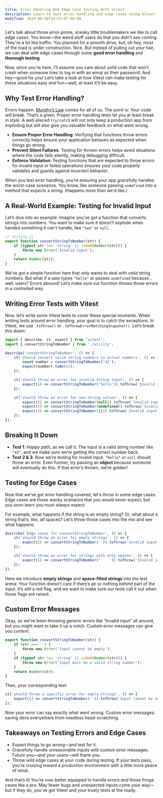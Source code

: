 ```yaml
---
title: Error Handling And Edge Case Testing With Vitest
description: Learn to test error handling and edge cases using Vitest.
modified: 2024-09-28T14:53:07-06:00
---
```


Let's talk about those error-prone, sneaky little troublemakers we like to call *edge cases*. You know—the weird stuff users do that you didn’t see coming. They're a lot like traffic: You planned for a smooth drive, but, oh hey, most of the road is under construction. Nice. But instead of pulling out your hair, we can deal with edge cases through some **good error handling** and **thorough testing**.

Now, since you're here, I’ll assume you care about solid code that won’t crash when someone tries to log in with an emoji as their password. And hey—good for you! Let’s take a look at how Vitest can make testing for these situations easy *and* fun—well, at least it'll be easy.

## Why Test Error Handling?

Errors happen. [Murphy’s Law](https://en.wikipedia.org/wiki/Murphy%27s_law) comes for all of us. The point is: Your code *will* break. That’s a given. Proper error-handling tests let you at least break in *style*. A well-placed `try/catch` will not only keep a production app from imploding but will also give you valuable feedback on what went wrong.

- **Ensure Proper Error Handling**: Verifying that functions throw errors correctly helps ensure your application behaves as expected when things go wrong.
- **Prevent Silent Failures**: Testing for thrown errors helps avoid situations where the code fails silently, making debugging difficult.
- **Enforce Validation**: Testing functions that are expected to throw errors for invalid input or failed operations ensures your code properly validates and guards against incorrect behavior.

When you test error handling, you're ensuring your app gracefully handles the worst-case scenarios. You know, like someone passing `undefined` into a method that expects a string. (Happens more than we'd like.)

## A Real-World Example: Testing for Invalid Input

Let’s dive into an example. Imagine you’ve got a function that converts strings into numbers. You want to make sure it doesn’t explode when handed something it can't handle, like `"two"` or `null`.

```js
// utility.js
export function convertStringToNumber(str) {
	if (typeof str !== 'string' || isNaN(Number(str))) {
		throw new Error('Invalid input');
	}
	return Number(str);
}
```

We’ve got a simple function here that only wants to deal with *valid* string numbers. But what if a user types `"hello"` or passes `undefined` because… well, users? Errors abound! Let’s make sure our function throws those errors in a controlled way.

## Writing Error Tests with Vitest

Now, let’s write some Vitest tests to cover these special moments. When writing tests around error handling, your goal is to catch the exceptions. In Vitest, we use `.toThrow()` or `.toThrowErrorMatchingSnapshot()`. Let’s break this down:

```js
import { describe, it, expect } from 'vitest';
import { convertStringToNumber } from './utility';

describe('convertStringToNumber', () => {
	it('should convert valid string numbers to actual numbers', () => {
		const number = convertStringToNumber('42');
		expect(number).toBe(42);
	});

	it('should throw an error for invalid string input', () => {
		expect(() => convertStringToNumber('hello')).toThrow('Invalid input');
	});

	it('should throw an error for non-string values', () => {
		expect(() => convertStringToNumber(null)).toThrow('Invalid input');
		expect(() => convertStringToNumber(undefined)).toThrow('Invalid input');
		expect(() => convertStringToNumber({})).toThrow('Invalid input');
	});
});
```

## Breaking It Down

- **Test 1**: *Happy path*, as we call it. The input is a valid string number like `"42"`, and we make sure we’re getting the correct number back.
- **Test 2 & 3**: Now we’re testing for invalid input. `"hello"` or `null` should throw an error. Even funnier, try passing an **object** because someone will eventually do this. If that error’s thrown, we’re golden!

## Testing for Edge Cases

Now that we’ve got error handling covered, let's throw in some edge cases. Edge cases are those wacky scenarios that you would *never* expect, but you soon learn you must *always* expect.

For example, what happens if the string is an empty string? Or, what about a string that’s, like, *all* spaces? Let’s throw those cases into the mix and see what happens:

```js
describe('Edge cases for convertStringToNumber', () => {
	it('should throw an error for empty strings', () => {
		expect(() => convertStringToNumber('')).toThrow('Invalid input');
	});

	it('should throw an error for strings with only spaces', () => {
		expect(() => convertStringToNumber('    ')).toThrow('Invalid input');
	});
});
```

Here we introduce **empty strings** and **space-filled strings** into the test arena. Your function doesn’t care if there’s air or nothing behind part of the input. It’s still a red flag, and we want to make sure our tests call it out when those flags are raised.

## Custom Error Messages

Okay, so we’ve been throwing generic errors like “Invalid input” all around, but you might want to take it up a notch. Custom error messages can give you *context*.

```js
export function convertStringToNumber(str) {
	if (str === '') {
		throw new Error('Input cannot be empty');
	}
	if (typeof str !== 'string' || isNaN(Number(str))) {
		throw new Error('Input must be a valid string number');
	}
	return Number(str);
}
```

Then, your corresponding test:

```js
it('should throw a specific error for empty strings', () => {
	expect(() => convertStringToNumber('')).toThrow('Input cannot be empty');
});
```

Now your error can say exactly what went wrong. Custom error messages: saving devs everywhere from needless head-scratching.

## Takeaways on Testing Errors and Edge Cases

- Expect things to go wrong—and test for it.
- Gracefully handle unreasonable inputs with custom error messages. Future you—and your users—will thank you.
- Throw wild edge cases at your code during testing. If your tests pass, you’re cruising toward a production environment with a little more peace of mind.

And that’s it! You’re now better equipped to handle errors *and* those fringe cases like a pro. May fewer bugs and unexpected inputs come your way—but if they do, you’ve got Vitest and your trusty tests at the ready.
